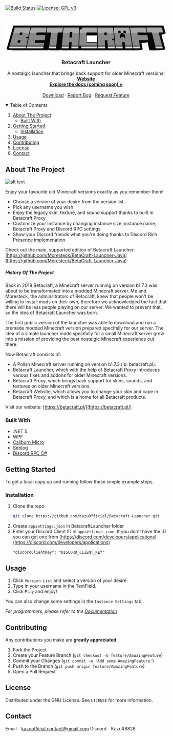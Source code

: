 [![Build 
Status](https://travis-ci.com/KazuOfficial/Betacraft-Launcher.svg?branch=master)](https://travis-ci.com/KazuOfficial/Betacraft-Launcher)
[![License: GPL v3](https://img.shields.io/badge/License-GPLv3-blue.svg)](https://www.gnu.org/licenses/gpl-3.0)

<!-- PROJECT LOGO -->
<br />
<p align="center">
  <a href="https://github.com/KazuOfficial/Betacraft-Launcher">
    <img src="images/logo.png" alt="Logo" width="500" height="80">
  </a>

  <h3 align="center">Betacraft Launcher</h3>

  <p align="center">
    A nostalgic launcher that brings back support for older Minecraft versions!
    <br />
    <a href="https://betacraft.pl/"><strong>Website</strong></a>
    <br />
    <a href="https://github.com/KazuOfficial/Betacraft-Launcher"><strong>Explore the docs (coming soon) »</strong></a>
    <br />
    <br />
    <a href="https://github.com/KazuOfficial/Betacraft-Launcher/releases">Download</a>
    ·
    <a href="https://github.com/KazuOfficial/Betacraft-Launcher/issues">Report Bug</a>
    ·
    <a href="https://github.com/KazuOfficial/Betacraft-Launcher/pulls">Request Feature</a>
  </p>
</p>



<!-- TABLE OF CONTENTS -->
<details open="open">
  <summary>Table of Contents</summary>
  <ol>
    <li>
      <a href="#about-the-project">About The Project</a>
      <ul>
        <li><a href="#built-with">Built With</a></li>
      </ul>
    </li>
    <li>
      <a href="#getting-started">Getting Started</a>
      <ul>
        <li><a href="#installation">Installation</a></li>
      </ul>
    </li>
    <li><a href="#usage">Usage</a></li>
    <li><a href="#contributing">Contributing</a></li>
    <li><a href="#license">License</a></li>
    <li><a href="#contact">Contact</a></li>
  </ol>
</details>

## About The Project

![alt text](https://github.com/KazuOfficial/BetaCraft-Launcher/blob/master/images/launcher.png)

Enjoy your favourite old Minecraft versions exactly as you remember them!

* Choose a version of your desire from the version list
* Pick any username you wish
* Enjoy the legacy skin, texture, and sound support thanks to built in Betacraft Proxy
* Customize your instance by changing instance size, instance name, Betacraft Proxy and Discord RPC settings
* Show your Discord friends what you're doing thanks to Discord Rich Presence implemenation

Check out the main, supported edition of Betacraft Launcher: [https://github.com/Moresteck/BetaCraft-Launcher-Java](https://github.com/Moresteck/BetaCraft-Launcher-Java)

<!-- ABOUT THE PROJECT -->
##### History Of The Project

Back in 2018 Betacraft, a Minecraft server running on version b1.7.3 was about to be transformated into a modded Minecraft server. Me and Moresteck, the adminsitrators of Betacraft, knew that people won't be willing to install mods on their own, therefore we acknowledged the fact that there will be less people playing on our server. We wanted to prevent that, so the idea of Betacraft Launcher was born.

The first public version of the launcher was able to download and run a premade modded Minecraft version prepared specifally for our server. The idea of a simple launcher made specifally for a small Minecraft server grew into a mission of providing the best nostalgic Minecraft experience out there.

Now Betacraft consists of:
* A Polish Minecraft server running on version b1.7.3 (ip: betacraft.pl).
* Betacraft Launcher, which with the help of Betacraft Proxy introduces various fixes and addons for older Minecraft versions.
* Betacraft Proxy, which brings back support for skins, sounds, and textures on older Minecraft versions.
* Betacraft Website, which allows you to change your skin and cape in Betacraft Proxy, and which is a home for all Betacraft products.

Visit our website: [https://betacraft.pl/](https://betacraft.pl/)

### Built With

* .NET 5
* WPF
* [Caliburn Micro](https://caliburnmicro.com/)
* [Serilog](https://serilog.net/)
* [Discord RPC C#](https://github.com/Lachee/discord-rpc-csharp)

<!-- GETTING STARTED -->
## Getting Started

To get a local copy up and running follow these simple example steps.

### Installation

1. Clone the repo
   ```sh
   git clone https://github.com/KazuOfficial/Betacraft-Launcher.git
   ```
2. Create `appsettings.json` in BetacraftLauncher folder
3. Enter your Discord Client ID in `appsettings.json`. If you don't have the ID you can get one from [https://discord.com/developers/applications](https://discord.com/developers/applications)
   ```
   "discordClientKey": "DISCORD_CLIENT_KEY"
   ```

<!-- USAGE EXAMPLES -->
## Usage

1. Click `Version List` and select a version of your desire.
2. Type in your username in the TextField.
3. Click `Play` and enjoy!
 
You can also change some settings in the `Instance Settings` tab.

_For programmers, please refer to the [Documentation](https://example.com)_


<!-- CONTRIBUTING -->
## Contributing

Any contributions you make are **greatly appreciated**.

1. Fork the Project
2. Create your Feature Branch (`git checkout -b feature/AmazingFeature`)
3. Commit your Changes (`git commit -m 'Add some AmazingFeature'`)
4. Push to the Branch (`git push origin feature/AmazingFeature`)
5. Open a Pull Request



<!-- LICENSE -->
## License

Distributed under the GNU License. See `LICENSE` for more information.



<!-- CONTACT -->
## Contact

Email - kazuofficial.contact@gmail.com
Discord - Kazu#8828